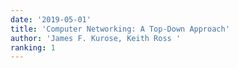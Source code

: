 ```yaml
---
date: '2019-05-01'
title: 'Computer Networking: A Top-Down Approach'
author: 'James F. Kurose, Keith Ross '
ranking: 1
---
```

